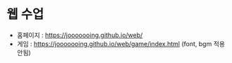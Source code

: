 # 웹 수업
- 홈페이지 : https://jooooooing.github.io/web/
- 게임 : https://jooooooing.github.io/web/game/index.html
  (font, bgm 적용 안됨)
